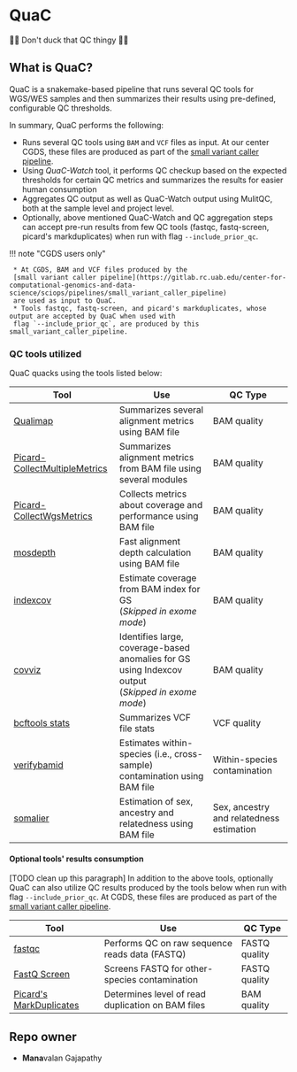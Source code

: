 # QuaC

🦆🦆 Don't duck that QC thingy 🦆🦆

## What is QuaC?

QuaC is a snakemake-based pipeline that runs several QC tools for WGS/WES samples and then summarizes their results
using pre-defined, configurable QC thresholds.

In summary, QuaC performs the following:

- Runs several QC tools using `BAM` and `VCF` files as input. At our center CGDS, these files are produced as part of
  the [small variant caller
  pipeline](https://gitlab.rc.uab.edu/center-for-computational-genomics-and-data-science/sciops/pipelines/small_variant_caller_pipeline).
- Using *QuaC-Watch* tool, it performs QC checkup based on the expected thresholds for certain QC metrics and summarizes
  the results for easier human consumption
- Aggregates QC output as well as QuaC-Watch output using MulitQC, both at the sample level and project level.
- Optionally, above mentioned QuaC-Watch and QC aggregation steps can accept pre-run results from few QC tools (fastqc,
   fastq-screen, picard's markduplicates) when run with flag `--include_prior_qc`. 
   
   
!!! note "CGDS users only"

     * At CGDS, BAM and VCF files produced by the 
     [small variant caller pipeline](https://gitlab.rc.uab.edu/center-for-computational-genomics-and-data-science/sciops/pipelines/small_variant_caller_pipeline) 
     are used as input to QuaC.
     * Tools fastqc, fastq-screen, and picard's markduplicates, whose output are accepted by QuaC when used with 
     flag `--include_prior_qc`, are produced by this small_variant_caller_pipeline.


### QC tools utilized

QuaC quacks using the tools listed below:

| Tool                                                                                                                       | Use                                                                                                     | QC Type                                  |
| -------------------------------------------------------------------------------------------------------------------------- | ------------------------------------------------------------------------------------------------------- | ---------------------------------------- |
| [Qualimap](http://qualimap.conesalab.org/)                                                                                 | Summarizes several alignment metrics using BAM file                                                     | BAM quality                              |
| [Picard-CollectMultipleMetrics](https://broadinstitute.github.io/picard/command-line-overview.html#CollectMultipleMetrics) | Summarizes alignment metrics from BAM file using several modules                                        | BAM quality                              |
| [Picard-CollectWgsMetrics](https://broadinstitute.github.io/picard/command-line-overview.html#CollectWgsMetrics)           | Collects metrics about coverage and performance using BAM file                                          | BAM quality                              |
| [mosdepth](https://github.com/brentp/mosdepth)                                                                             | Fast alignment depth calculation using BAM file                                                         | BAM quality                              |
| [indexcov](https://github.com/brentp/goleft/tree/master/indexcov)                                                          | Estimate coverage from BAM index for GS <br />(*Skipped in exome mode*)                                 | BAM quality                              |
| [covviz](https://github.com/brwnj/covviz)                                                                                  | Identifies large, coverage-based anomalies for GS using Indexcov output <br />(*Skipped in exome mode*) | BAM quality                              |
| [bcftools stats](https://samtools.github.io/bcftools/bcftools.html#stats)                                                  | Summarizes VCF file stats                                                                               | VCF quality                              |
| [verifybamid](https://github.com/Griffan/VerifyBamID)                                                                      | Estimates within-species (i.e., cross-sample) contamination using BAM file                              | Within-species contamination             |
| [somalier](https://github.com/brentp/somalier)                                                                             | Estimation of sex, ancestry and relatedness using BAM file                                              | Sex, ancestry and relatedness estimation |


#### Optional tools' results consumption

[TODO clean up this paragraph] In addition to the above tools, optionally QuaC can also utilize QC results produced by
the tools below when run with flag `--include_prior_qc`. At CGDS, these files are produced as part of the [small variant
caller
pipeline](https://gitlab.rc.uab.edu/center-for-computational-genomics-and-data-science/sciops/pipelines/small_variant_caller_pipeline).


| Tool                                                                                                         | Use                                               | QC Type       |
| ------------------------------------------------------------------------------------------------------------ | ------------------------------------------------- | ------------- |
| [fastqc](https://www.bioinformatics.babraham.ac.uk/projects/fastqc/)                                         | Performs QC on raw sequence reads data (FASTQ)    | FASTQ quality |
| [FastQ Screen](https://www.bioinformatics.babraham.ac.uk/projects/fastq_screen/)                             | Screens FASTQ for other-species contamination     | FASTQ quality |
| [Picard's MarkDuplicates](https://broadinstitute.github.io/picard/command-line-overview.html#MarkDuplicates) | Determines level of read duplication on BAM files | BAM quality   |


## Repo owner

* **Mana**valan Gajapathy

